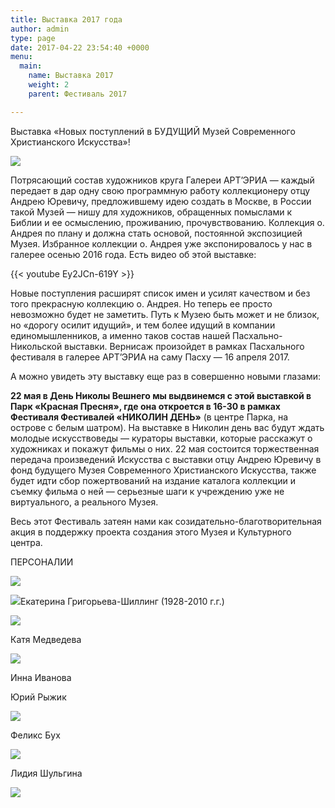```yaml
---
title: Выставка 2017 года
author: admin
type: page
date: 2017-04-22 23:54:40 +0000
menu:
  main:
    name: Выставка 2017
    weight: 2
    parent: Фестиваль 2017

---
```

Выставка «Новых поступлений в БУДУЩИЙ Музей Современного Христианского Искусства»!

![](/images/Выставка-Новых-поступлений-22-мая-1-1.jpg)

Потрясающий состав художников круга Галереи АРТ’ЭРИА — каждый передает в дар одну свою программную работу коллекционеру отцу Андрею Юревичу, предложившему идею создать в Москве, в России такой Музей — нишу для художников, обращенных помыслами к Библии и ее осмыслению, проживанию, прочувствованию. Коллекция о. Андрея по плану и должна стать основой, постоянной экспозицией Музея. Избранное коллекции о. Андрея уже экспонировалось у нас в галерее осенью 2016 года. Есть видео об этой выставке:

{{< youtube Ey2JCn-619Y >}}

Новые поступления расширят список имен и усилят качеством и без того прекрасную коллекцию о. Андрея. Но теперь ее просто невозможно будет не заметить. Путь к Музею быть может и не близок, но «дорогу осилит идущий», и тем более идущий в компании единомышленников, а именно таков состав нашей Пасхально-Никольской выставки. Вернисаж произойдет в рамках Пасхального фестиваля в галерее АРТ’ЭРИА на саму Пасху — 16 апреля 2017.

А можно увидеть эту выставку еще раз в совершенно новыми глазами:

**22 мая в День Николы Вешнего мы выдвинемся с этой выставкой в Парк «Красная Пресня», где она откроется в 16-30 в рамках Фестиваля Фестивалей «НИКОЛИН ДЕНЬ»** (в центре Парка, на острове с белым шатром). На выставке в Николин день вас будут ждать молодые искусствоведы — кураторы выставки, которые расскажут о художниках и покажут фильмы о них. 22 мая состоится торжественная передача произведений Искусства с выставки отцу Андрею Юревичу в фонд будущего Музея Современного Христианского Искусства, также будет идти сбор пожертвований на издание каталога коллекции и съемку фильма о ней — серьезные шаги к учреждению уже не виртуального, а реального Музея.

Весь этот Фестиваль затеян нами как созидательно-благотворительная акция в поддержку проекта создания этого Музея и Культурного центра.

ПЕРСОНАЛИИ  

![](/images/Lidija-Timoshenko.jpg)


![](/images/Katja-Grigoreva.jpg)Екатерина Григорьева-Шиллинг (1928-2010 г.г.) 


![](/images/Katja-Medvedeva.jpg)

Катя Медведева


![](/images/Inna-Ivanova.jpg)

Инна Иванова

Юрий Рыжик

![](/images/Ryzhik_4.jpg)

Феликс Бух

![](/images/DSC1222.jpg)

Лидия Шульгина

![](/images/Lidija-Shulgina.jpg)